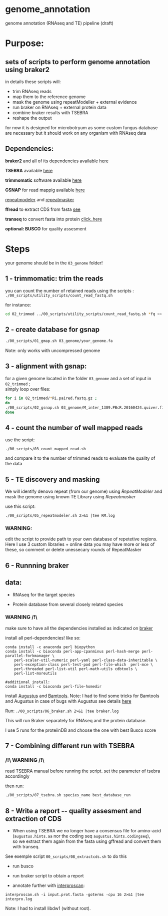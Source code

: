# genome_annotation
genome annotation (RNAseq and TE) pipeline (draft)

# Purpose:
##  sets of scripts to perform genome annotation using braker2

in details these scripts will: 
* trim RNAseq reads
* map them to the reference genome
* mask the genome using repeatModeller + external evidence
* run braker on RNAseq + external protein data
* combine braker results with TSEBRA
* reshape the output

for now it is designed for microbotryum as some custom fungus database are necessary but it should work on any organism with RNAseq data



## Dependencies: 

**braker2** and all of its dependencies available [here](https://github.com/Gaius-Augustus/BRAKER)

**TSEBRA** available [here](https://github.com/Gaius-Augustus/TSEBRA)

**trimmomatic** software available [here](http://www.usadellab.org/cms/?page=trimmomatic)

**GSNAP** for read mappig available [here](http://research-pub.gene.com/gmap/)

[repeatmodeler](https://www.repeatmasker.org/RepeatModeler/) and [repeatmasker](https://www.repeatmasker.org/)

**ffread** to extract CDS from fasta [see](http://ccb.jhu.edu/software/stringtie/gff.shtml#gffread)

**transeq** to convert fasta into protein [click_here](https://www.bioinformatics.nl/cgi-bin/emboss/help/transeq)

**optional: BUSCO** for quality assesment


# Steps 

your genome should be in the `03_genome` folder!  


## 1 - trimmomatic: trim the reads  

you can count the number of retained reads using the scripts : `./00_scripts/utility_scripts/count_read_fastq.sh`

for instance: 
```sh
cd 02_trimmed ../00_scripts/utility_scripts/count_read_fastq.sh *fq >> read_count.txt
```


## 2 - create database for gsnap

```sh
./00_scripts/01_gmap.sh 03_genome/your_genome.fa
 ```

Note: only works with uncompressed genome  
 

## 3 - alignment with gsnap:

for a given genome located in the folder `03_genome` and a set of input in `02_trimmed` ;  
simply loop over files:

```sh
for i in 02_trimmed/*R1.paired.fastq.gz ; 
do 
./00_scripts/02_gsnap.sh 03_genome/M_inter_1389.PBcR.20160424.quiver.finished.fasta $i ; 
done
```

## 4 - count the number of well mapped reads

use the script:
```
./00_scripts/03_count_mapped_read.sh 
```

and compare it to the number of trimmed reads to evaluate the quality of the data


## 5 - TE discovery and masking

We will identify denovo repeat (from our genome) using *RepeatModeler* and mask the genome using known TE Library using *Repeatmasker* 

use this script:

```
./00_scripts/05_repeatmodeler.sh 2>&1 |tee RM.log
```

### WARNING:  
edit the script to provide path to your own database of repetetive regions. 
Here I use 3 custom libraries + online data you may have more or less of these, so comment or delete unessecary rounds of RepeatMasker 


## 6 - Runnning braker

## data: 
* RNAseq for the target species

* Protein database from several closely related species


### WARNING /!\ 

make sure to have all the dependencies installed as indicated on [braker](https://github.com/Gaius-Augustus/BRAKER#installation)

install all perl-dependencies! 
like so:

```
conda install -c anaconda perl biopython
conda install -c bioconda perl-app-cpanminus perl-hash-merge perl-parallel-forkmanager \
    perl-scalar-util-numeric perl-yaml perl-class-data-inheritable \
    perl-exception-class perl-test-pod perl-file-which  perl-mce \
    perl-threaded perl-list-util perl-math-utils cdbtools \
    perl-list-moreutils

#additional install:
conda install -c bioconda perl-file-homedir
```

install [Augustus](https://github.com/Gaius-Augustus/Augustus) and [Bamtools](https://github.com/pezmaster31/bamtools). 
Note: I had to find some tricks for Bamtools and Augustus in case of bugs with Augustus see details [here](https://github.com/Gaius-Augustus/Augustus/blob/master/docs/INSTALL.md)  



Run: 
```./00_scripts/06_braker.sh 2>&1 |tee braker.log``` 

This will run Braker separately for RNAseq and the protein database.   


I use 5 runs for the proteiinDB and choose the one with best Busco score 



## 7 -  Combining different run with TSEBRA

### /!\ WARNING /!\

read TSEBRA manual before running the script. 
set the parameter of tsebra accordingly

then run:
```sh
./00_scripts/07_tsebra.sh species_name best_database_run 
```

## 8 - Write a report -- quality assesment and extraction of CDS

* When using TSEBRA we no longer have a consensus file for amino-acid (`augustus.hints.aa` nor the coding seq `augustus.hints.codingseq`),   
  so we extract them again from the fasta using gffread and convert them with transeq.
  
See exemple script ```00_scripts/08_extractcds.sh```  to do this

* run busco

* run braker script to obtain a report

* annotate further with [interproscan](https://interproscan-docs.readthedocs.io/en/latest/index.html):  

```
interproscan.sh -i input.prot.fasta -goterms -cpu 16 2>&1 |tee interpro.log
```

Note: I had to install libdw1 (without root). 
